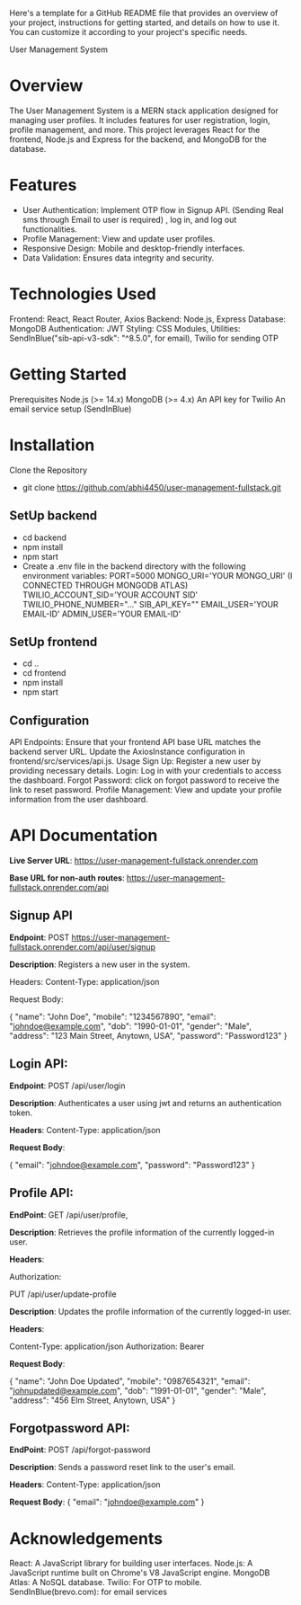 Here's a template for a GitHub README file that provides an overview of your project, instructions for getting started, and details on how to use it. You can customize it according to your project's specific needs.

User Management System

# Overview

The User Management System is a MERN stack application designed for managing user profiles. It includes features for user registration, login, profile management, and more. This project leverages React for the frontend, Node.js and Express for the backend, and MongoDB for the database.

# Features

- User Authentication: Implement OTP flow in Signup API. (Sending Real sms through Email to user is required) , log in, and log out functionalities.
- Profile Management: View and update user profiles.
- Responsive Design: Mobile and desktop-friendly interfaces.
- Data Validation: Ensures data integrity and security.

# Technologies Used

Frontend: React, React Router, Axios
Backend: Node.js, Express
Database: MongoDB
Authentication: JWT
Styling: CSS Modules,
Utilities: SendInBlue("sib-api-v3-sdk": "^8.5.0", for email), Twilio for sending OTP

# Getting Started

Prerequisites
Node.js (>= 14.x)
MongoDB (>= 4.x)
An API key for Twilio
An email service setup (SendInBlue)

# Installation

Clone the Repository

- git clone https://github.com/abhi4450/user-management-fullstack.git

## SetUp backend

- cd backend
- npm install
- npm start
- Create a .env file in the backend directory with the following environment variables:
  PORT=5000
  MONGO_URI='YOUR MONGO_URI' (I CONNECTED THROUGH MONGODB ATLAS)
  TWILIO_ACCOUNT_SID='YOUR ACCOUNT SID'
  TWILIO_PHONE_NUMBER="..."
  SIB_API_KEY=""
  EMAIL_USER='YOUR EMAIL-ID'
  ADMIN_USER='YOUR EMAIL-ID'


## SetUp frontend

- cd ..
- cd frontend
- npm install
- npm start

## Configuration

API Endpoints: Ensure that your frontend API base URL matches the backend server URL. Update the AxiosInstance configuration in frontend/src/services/api.js.
Usage
Sign Up: Register a new user by providing necessary details.
Login: Log in with your credentials to access the dashboard.
Forgot Password: click on forgot password to receive the link to reset password.
Profile Management: View and update your profile information from the user dashboard.

# API Documentation

**Live Server URL**: https://user-management-fullstack.onrender.com

**Base URL for non-auth routes**: https://user-management-fullstack.onrender.com/api

## Signup API

**Endpoint**: POST https://user-management-fullstack.onrender.com/api/user/signup

**Description**: Registers a new user in the system.

Headers:
Content-Type: application/json

Request Body:

{
"name": "John Doe",
"mobile": "1234567890",
"email": "johndoe@example.com",
"dob": "1990-01-01",
"gender": "Male",
"address": "123 Main Street, Anytown, USA",
"password": "Password123"
}

## Login API:

**Endpoint**: POST /api/user/login

**Description**: Authenticates a user using jwt and returns an authentication token.

**Headers**:
Content-Type: application/json

**Request Body**:

{
"email": "johndoe@example.com",
"password": "Password123"
}

## Profile API:

**EndPoint**:
GET /api/user/profile,

**Description**: Retrieves the profile information of the currently logged-in user.

**Headers**:

Authorization:<token>

PUT /api/user/update-profile

**Description**: Updates the profile information of the currently logged-in user.

**Headers**:

Content-Type: application/json
Authorization: Bearer <token>

**Request Body**:

{
"name": "John Doe Updated",
"mobile": "0987654321",
"email": "johnupdated@example.com",
"dob": "1991-01-01",
"gender": "Male",
"address": "456 Elm Street, Anytown, USA"
}

## Forgotpassword API:

**EndPoint**: POST /api/forgot-password

**Description**: Sends a password reset link to the user's email.

**Headers**:
Content-Type: application/json

**Request Body**:
{
"email": "johndoe@example.com"
}

# Acknowledgements

React: A JavaScript library for building user interfaces.
Node.js: A JavaScript runtime built on Chrome's V8 JavaScript engine.
MongoDB Atlas: A NoSQL database.
Twilio: For OTP to mobile.
SendInBlue(brevo.com): for email services
